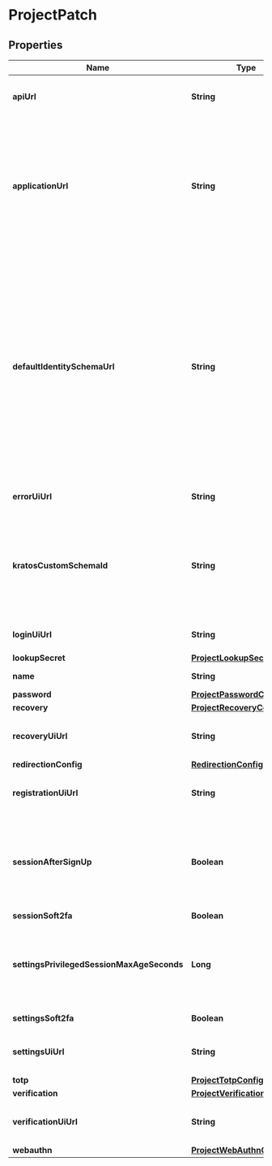 

# ProjectPatch


## Properties

Name | Type | Description | Notes
------------ | ------------- | ------------- | -------------
**apiUrl** | **String** | URL of Project API  In the future will allow to override Kratos project URL. If set, error is returned. If left empty our hosted URL is used |  [optional]
**applicationUrl** | **String** | URL where your application is available.  Your users will be redirected to this URL when they successfully complete a login, logout, verification, recovery, or registration flow. More fine-grained redirection patterns are available for the individual flows (login, registration, ...).  If left empty, our hosted URL will be used instead. It contains technical information on the identities and is useful when developing a new project or trying out Ory Cloud. |  [optional]
**defaultIdentitySchemaUrl** | **String** | Default Identity Schema URL  This represents your Ory Kratos Default Identity Schema. It is your identity&#39;s default schema. This allows setting custom fields such as \&quot;address\&quot;, specifying whether you want to log in using email or a username, and more. For more information on this topic, please check out the identity documentation.  If KratosCustomSchemaID is also added to the payload, it will be preferred and replace the value of DefaultIdentitySchemaURL set by the client.  The value of this field can be either any \&quot;https://\&quot; URL - for example a file hosted at GitHub, or a &#x60;preset://&#x60;-prefixed string.  Available presets are:  preset://email preset://username preset://basic preset://blank |  [optional]
**errorUiUrl** | **String** | Self-Service Error UI URL  Sets the UI URL for the error UI. If left empty, this will use Ory&#39;s hosted pages. | 
**kratosCustomSchemaId** | **String** | The Custom Schema ID  The custom schema ID is a preferred field over DefaultIdentitySchemaURL, meaning it will override the DefaultIdentitySchemaURL with the custom schema&#39;s URL instead of accepting it from the client-side. Once this field is set the given custom schema will be associated with this project. |  [optional]
**loginUiUrl** | **String** | Self-Service Login UI URL  Sets the UI URL for the login UI. If left empty, this will use Ory&#39;s hosted pages. | 
**lookupSecret** | [**ProjectLookupSecretConfig**](ProjectLookupSecretConfig.md) |  | 
**name** | **String** | The project name.  Helps you identify your project.  in: body |  [optional]
**password** | [**ProjectPasswordConfig**](ProjectPasswordConfig.md) |  | 
**recovery** | [**ProjectRecoveryConfig**](ProjectRecoveryConfig.md) |  | 
**recoveryUiUrl** | **String** | Self-Service Login UI URL  Sets the UI URL for the recovery UI. If left empty, this will use Ory&#39;s hosted pages. | 
**redirectionConfig** | [**RedirectionConfig**](RedirectionConfig.md) |  |  [optional]
**registrationUiUrl** | **String** | Self-Service Login UI URL  Sets the UI URL for the registration UI. If left empty, this will use Ory&#39;s hosted pages. | 
**sessionAfterSignUp** | **Boolean** | Issue Session after Sign Up  If set to true, users will receive a session after they successfully signed up. Enabling this option allows account enumeration during registration flows. Read more: https://www.ory.sh/kratos/docs/self-service/flows/user-registration#successful-registration | 
**sessionSoft2fa** | **Boolean** | Enable Soft 2FA for Login Sessions | 
**settingsPrivilegedSessionMaxAgeSeconds** | **Long** | Duration in Seconds of how long a Session is Privileged  Defines how long a session is considered privileged in seconds. If the session&#39;s authenticated_at is older than the value specified here, the user needs to re-authenticate to perform certain actions (e.g. password change). | 
**settingsSoft2fa** | **Boolean** | Enable Soft 2FA for Self-Service Settings Flows | 
**settingsUiUrl** | **String** | Self-Service Settings UI URL  Sets the UI URL for the settings UI. If left empty, this will use Ory&#39;s hosted pages. | 
**totp** | [**ProjectTotpConfig**](ProjectTotpConfig.md) |  | 
**verification** | [**ProjectVerificationConfig**](ProjectVerificationConfig.md) |  | 
**verificationUiUrl** | **String** | Self-Service Login UI URL  Sets the UI URL for the verification UI. If left empty, this will use Ory&#39;s hosted pages. | 
**webauthn** | [**ProjectWebAuthnConfig**](ProjectWebAuthnConfig.md) |  | 



